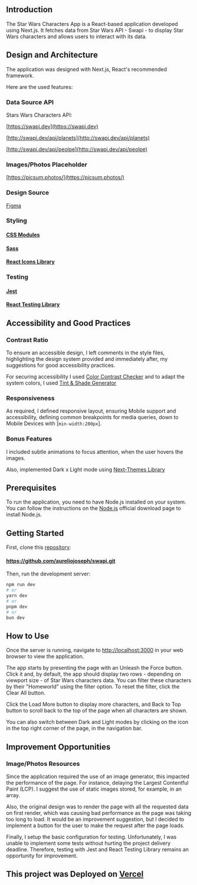 ## Introduction

The Star Wars Characters App is a React-based application developed using
Next.js. It fetches data from Star Wars API - Swapi - to display Star Wars
characters and allows users to interact with its data.

## Design and Architecture

The application was designed with Next.js, React's recommended framework.

Here are the used features:

### Data Source API

Stars Wars Characters API:

[https://swapi.dev](https://swapi.dev)

[http://swapi.dev/api/planets](http://swapi.dev/api/planets)

[http://swapi.dev/api/peolpe](http://swapi.dev/api/peolpe)

### Images/Photos Placeholder

[https://picsum.photos/](https://picsum.photos/)

### Design Source

[Figma](https://www.figma.com/file/5CMAkR0A4OHSS83xjIiShv/CloudWalk-FrontEnd-test?type=design&node-id=1-2&mode=design&t=otdkyhu2C3PXANEH-0)

### Styling

#### [CSS Modules](https://nextjs.org/docs/app/building-your-application/styling/css-modules)

#### [Sass](https://nextjs.org/docs/app/building-your-application/styling/sass)

#### [React Icons Library](https://react-icons.github.io/react-icons/)

### Testing

#### [Jest](https://jestjs.io/docs/getting-started)

#### [React Testing Library](https://testing-library.com/docs/react-testing-library/intro/)

## Accessibility and Good Practices

### Contrast Ratio

To ensure an accessible design, I left comments in the style files, highlighting
the design system provided and immediately after, my suggestions for good
accessibility practices.

For securing accessibility I used
[Color Contrast Checker](https://coolors.co/contrast-checker/112a46-acc8e5) and
to adapt the system colors, I used
[Tint & Shade Generator](https://maketintsandshades.com/)

### Responsiveness

As required, I defined responsive layout, ensuring Mobile support and
accessibility, defining common breakpoints for media queries, down to Mobile
Devices with [`min-width:280px`].

### Bonus Features

I included subtle animations to focus attention, when the user hovers the
images.

Also, implemented Dark x Light mode using
[Next-Themes Library](https://www.npmjs.com/package/next-themes?activeTab=readme.)

## Prerequisites

To run the application, you need to have Node.js installed on your system. You
can follow the instructions on the [Node.js](https://nodejs.org/en) official
download page to install Node.js.

## Getting Started

First, clone this [repository](https://github.com/aureliojoseph/swapi):

#### https://github.com/aureliojoseph/swapi.git

Then, run the development server:

```bash
npm run dev
# or
yarn dev
# or
pnpm dev
# or
bun dev
```

## How to Use

Once the server is running, navigate to
[http://localhost:3000](http://localhost:3000) in your web browser to view the
application.

The app starts by presenting the page with an Unleash the Force button. Click it
and, by default, the app should display two rows - depending on viewport size -
of Star Wars characters data. You can filter these characters by their
"Homeworld" using the filter option. To reset the filter, click the Clear All
button.

Click the Load More button to display more characters, and Back to Top button to
scroll back to the top of the page when all characters are shown.

You can also switch between Dark and Light modes by clicking on the icon in the
top right corner of the page, in the navigation bar.

## Improvement Opportunities

### Image/Photos Resources

Since the application required the use of an image generator, this impacted the
performance of the page. For instance, delaying the Largest Contentful Paint
(LCP). I suggest the use of static images stored, for example, in an array.

Also, the original design was to render the page with all the requested data on
first render, which was causing bad performance as the page was taking too long
to load. It would be an improvement suggestion, but I decided to implement a
button for the user to make the request after the page loads.

Finally, I setup the basic configuration for testing. Unfortunately, I was
unable to implement some tests without hurting the project delivery deadline.
Therefore, testing with Jest and React Testing Library remains an opportunity
for improvement.

## This project was Deployed on [Vercel](https://vercel.com/)
